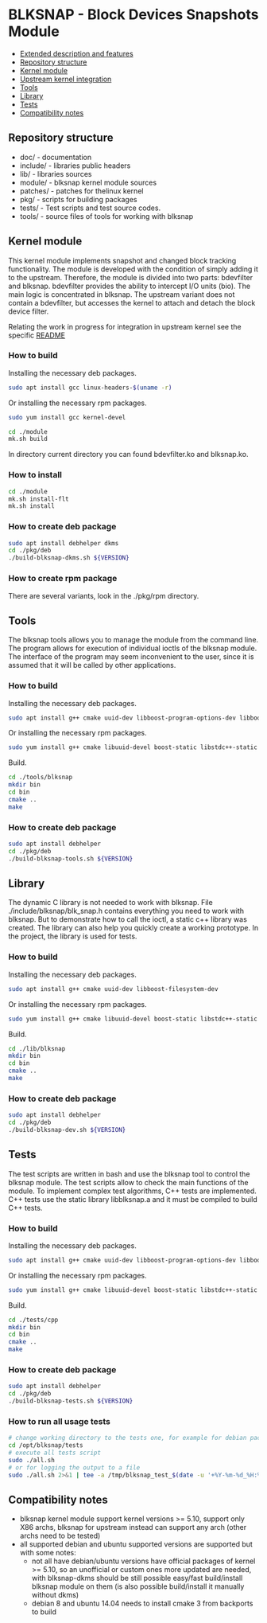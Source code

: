 # BLKSNAP - Block Devices Snapshots Module

* [Extended description and features](doc/blksnap.md)
* [Repository structure](#repository-structure)
* [Kernel module](#kernel-module)
* [Upstream kernel integration](https://github.com/veeam/blksnap/blob/master/doc/README-upstream-kernel.md)
* [Tools](#tools)
* [Library](#library)
* [Tests](#tests)
* [Compatibility notes](#compatibility-notes)

## Repository structure

* doc/ - documentation
* include/ - libraries public headers
* lib/ - libraries sources
* module/ - blksnap kernel module sources
* patches/ - patches for thelinux kernel
* pkg/ - scripts for building packages
* tests/ - Test scripts and test source codes.
* tools/ - source files of tools for working with blksnap

## Kernel module
This kernel module implements snapshot and changed block tracking functionality.
The module is developed with the condition of simply adding it to the upstream.
Therefore, the module is divided into two parts: bdevfilter and blksnap.
bdevfilter provides the ability to intercept I/O units (bio). The main logic
is concentrated in blksnap. The upstream variant does not contain a bdevfilter,
but accesses the kernel to attach and detach the block device filter.

Relating the work in progress for integration in upstream kernel see the specific [README](https://github.com/veeam/blksnap/blob/master/doc/README-upstream-kernel.md)

### How to build
Installing the necessary deb packages.
``` bash
sudo apt install gcc linux-headers-$(uname -r)
```
Or installing the necessary rpm packages.
``` bash
sudo yum install gcc kernel-devel
```
``` bash
cd ./module
mk.sh build
```
In directory current directory you can found bdevfilter.ko and blksnap.ko.

### How to install
``` bash
cd ./module
mk.sh install-flt
mk.sh install
```
### How to create deb package
``` bash
sudo apt install debhelper dkms
cd ./pkg/deb
./build-blksnap-dkms.sh ${VERSION}
```
### How to create rpm package
There are several variants, look in the ./pkg/rpm directory.

## Tools
The blksnap tools allows you to manage the module from the command line.
The program allows for execution of individual ioctls of the blksnap module.
The interface of the program may seem inconvenient to the user,
since it is assumed that it will be called by other applications.
### How to build
Installing the necessary deb packages.
``` bash
sudo apt install g++ cmake uuid-dev libboost-program-options-dev libboost-filesystem-dev
```
Or installing the necessary rpm packages.
``` bash
sudo yum install g++ cmake libuuid-devel boost-static libstdc++-static
```
Build.
``` bash
cd ./tools/blksnap
mkdir bin
cd bin
cmake ..
make
```

### How to create deb package
``` bash
sudo apt install debhelper
cd ./pkg/deb
./build-blksnap-tools.sh ${VERSION}
```

## Library
The dynamic C library is not needed to work with blksnap. File
./include/blksnap/blk_snap.h contains everything you need to work with blksnap.
But to demonstrate how to call the ioctl, a static c++ library was created.
The library can also help you quickly create a working prototype.
In the project, the library is used for tests.
### How to build
Installing the necessary deb packages.
``` bash
sudo apt install g++ cmake uuid-dev libboost-filesystem-dev
```
Or installing the necessary rpm packages.
``` bash
sudo yum install g++ cmake libuuid-devel boost-static libstdc++-static
```
Build.
``` bash
cd ./lib/blksnap
mkdir bin
cd bin
cmake ..
make
```
### How to create deb package
``` bash
sudo apt install debhelper
cd ./pkg/deb
./build-blksnap-dev.sh ${VERSION}
```

## Tests
The test scripts are written in bash and use the blksnap tool to control
the blksnap module. The test scripts allow to check the main functions of
the module. To implement complex test algorithms, С++ tests are implemented.
C++ tests use the static library libblksnap.a and it must be compiled to
build С++ tests.
### How to build
Installing the necessary deb packages.
``` bash
sudo apt install g++ cmake uuid-dev libboost-program-options-dev libboost-filesystem-dev libssl-dev
```
Or installing the necessary rpm packages.
``` bash
sudo yum install g++ cmake libuuid-devel boost-static libstdc++-static openssl-static
```
Build.
``` bash
cd ./tests/cpp
mkdir bin
cd bin
cmake ..
make
```
### How to create deb package
``` bash
sudo apt install debhelper
cd ./pkg/deb
./build-blksnap-tests.sh ${VERSION}
```
### How to run all usage tests
``` bash
# change working directory to the tests one, for example for debian package is /opt/blksnap/tests
cd /opt/blksnap/tests
# execute all tests script
sudo ./all.sh
# or for logging the output to a file
sudo ./all.sh 2>&1 | tee -a /tmp/blksnap_test_$(date -u '+%Y-%m-%d_%H:%M:%S').log
```
## Compatibility notes
- blksnap kernel module support kernel versions >= 5.10, support only X86 archs, blksnap for upstream instead can support any arch (other archs need to be tested)
- all supported debian and ubuntu supported versions are supported but with some notes:
  - not all have debian/ubuntu versions have official packages of kernel >= 5.10, so an unofficial or custom ones more updated are needed, with blksnap-dkms should be still possible easy/fast build/install blksnap module on them (is also possible build/install it manually without dkms)
  - debian 8 and ubuntu 14.04 needs to install cmake 3 from backports to build
